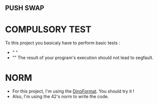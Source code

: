 ## PUSH SWAP

# COMPULSORY TEST
To this project you basicaly have to perform basic tests :
- " "
- ""
The result of your program's execution should not lead to segfault.


# NORM
- For this project, I'm using the [DinoFormat](github.com/DinoMalin/DinoFormat). You should try it !
- Also, I'm using the 42's norm to write the code.
